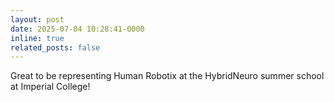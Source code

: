 ```yaml
---
layout: post
date: 2025-07-04 10:28:41-0000
inline: true
related_posts: false
---
```


Great to be representing Human Robotix at the HybridNeuro summer school at Imperial College!